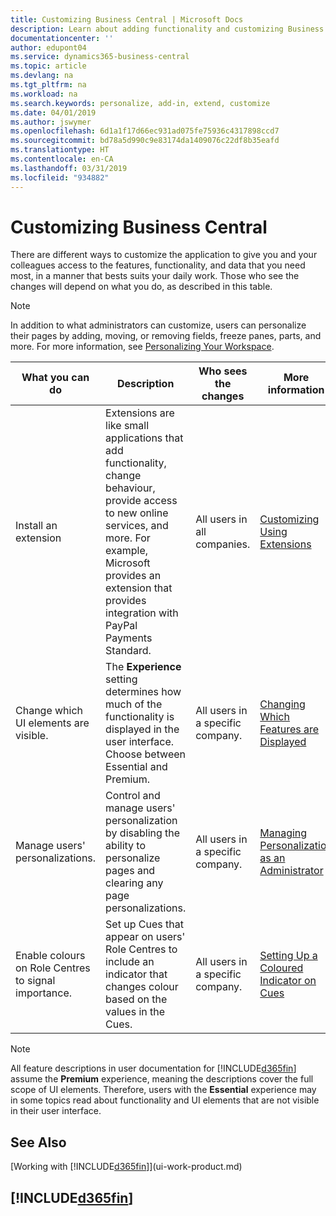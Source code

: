 ```yaml
---
title: Customizing Business Central | Microsoft Docs
description: Learn about adding functionality and customizing Business Central.
documentationcenter: ''
author: edupont04
ms.service: dynamics365-business-central
ms.topic: article
ms.devlang: na
ms.tgt_pltfrm: na
ms.workload: na
ms.search.keywords: personalize, add-in, extend, customize
ms.date: 04/01/2019
ms.author: jswymer
ms.openlocfilehash: 6d1a1f17d66ec931ad075fe75936c4317898ccd7
ms.sourcegitcommit: bd78a5d990c9e83174da1409076c22df8b35eafd
ms.translationtype: HT
ms.contentlocale: en-CA
ms.lasthandoff: 03/31/2019
ms.locfileid: "934882"
---
```

# <a name="customizing-business-central"></a>Customizing Business Central
There are different ways to customize the application to give you and your colleagues access to the features, functionality, and data that you need most, in a manner that bests suits your daily work. Those who see the changes will depend on what you do, as described in this table.

> [!NOTE]
> In addition to what administrators can customize, users can personalize their pages by adding, moving, or removing fields, freeze panes, parts, and more. For more information, see [Personalizing Your Workspace](ui-personalization-user.md).

| What you can do    |  Description  |  Who sees the changes  |  More information  |
|-----|---------------|---------|-------|
|Install an extension|Extensions are like small applications that add functionality, change behaviour, provide access to new online services, and more. For example, Microsoft provides an extension that provides integration with PayPal Payments Standard.|All users in all companies.|[Customizing Using Extensions](ui-extensions.md)|
|Change which UI elements are visible.|The **Experience** setting determines how much of the functionality is displayed in the user interface. Choose between Essential and Premium.|All users in a specific company.|[Changing Which Features are Displayed](ui-experiences.md)|
|Manage users' personalizations.|Control and manage users' personalization by disabling the ability to personalize pages and clearing any page personalizations.|All users in a specific company.|[Managing Personalization as an Administrator](ui-personalization-manage.md)|
|Enable colours on Role Centres to signal importance.|Set up Cues that appear on users' Role Centres to include an indicator that changes colour based on the values in the Cues.|All users in a specific company.|[Setting Up a Coloured Indicator on Cues](admin-how-set-up-colored-indicator-on-cues.md)|

> [!NOTE]
> All feature descriptions in user documentation for [!INCLUDE[d365fin](includes/d365fin_md.md)] assume the **Premium** experience, meaning the descriptions cover the full scope of UI elements. Therefore, users with the **Essential** experience may in some topics read about functionality and UI elements that are not visible in their user interface.

## <a name="see-also"></a>See Also
[Working with [!INCLUDE[d365fin](includes/d365fin_md.md)]](ui-work-product.md)  

## [!INCLUDE[d365fin](includes/free_trial_md.md)]  
